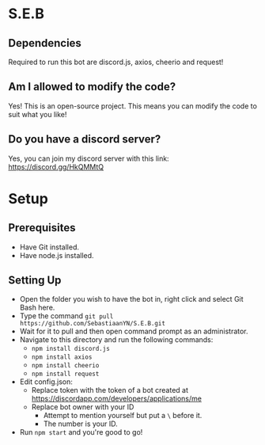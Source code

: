 # S.E.B

## Dependencies
Required to run this bot are discord.js, axios, cheerio and request!

## Am I allowed to modify the code?
Yes! This is an open-source project. This means you can modify the code to suit what you like!

## Do you have a discord server?
Yes, you can join my discord server with this link: https://discord.gg/HkQMMtQ

# Setup
## Prerequisites
- Have Git installed.
- Have node.js installed.

## Setting Up
- Open the folder you wish to have the bot in, right click and select Git Bash here.
- Type the command `git pull https://github.com/SebastiaanYN/S.E.B.git`
- Wait for it to pull and then open command prompt as an administrator.
- Navigate to this directory and run the following commands:
    - `npm install discord.js`
    - `npm install axios`
    - `npm install cheerio`
    - `npm install request`
- Edit config.json:
    - Replace token with the token of a bot created at https://discordapp.com/developers/applications/me
    - Replace bot owner with your ID
        - Attempt to mention yourself but put a `\` before it.
        - The number is your ID. 
- Run `npm start` and you're good to go!
